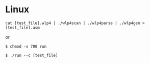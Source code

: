 # Linux

`cat [test_file].wlp4 | ./wlp4scan | ./wlp4parse | ./wlp4gen > [test_file].asm`

or

```
$ chmod -x 700 run

$ ./run --c [test_file]
```